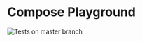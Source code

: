 # Compose Playground
![Tests on master branch](https://github.com/DroidCatRu/Compose-Playground/actions/workflows/test.yml/badge.svg?branch=master)
